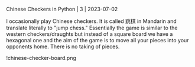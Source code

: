 Chinese Checkers in Python | 3 | 2023-07-02

I occasionally play Chinese checkers. It is called 跳棋 in Mandarin and translate literally to "jump chess." Essentially the game is similar to the western checkers/draughts but instead of a square board we have a hexagonal one and the aim of the game is to move all your pieces into your opponents home. There is no taking of pieces.

!chinese-checker-board.png
